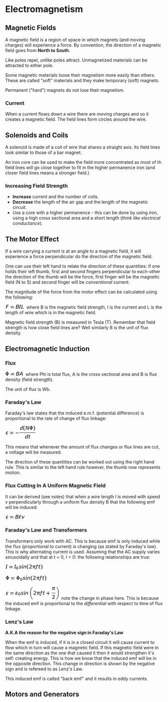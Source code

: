 # Electromagnetism
## Magnetic Fields
A magnetic field is a region of space in which magnets (and moving charges) will experience a force. By convention, the direction of a magnetic field goes from **North to South**.

Like poles repel, unlike poles attract. Unmagnetized materials can be attracted to either pole.

Some magnetic materials loose their magnetism more easily than others. These are called "soft" materials and they make temporary (soft) magnets.

Permanent ("hard") magnets do not lose their magnetism.

### Current
When a current flows down a wire there are moving charges and so it creates a magnetic field. The field lines form circles around the wire.

## Solenoids and Coils
A solenoid is made of a coil of wire that shares a straight axis. Its field lines look similar to those of a bar magnet.

An iron core can be used to make the field more concentrated as most of th field lines will go close together to fit in the higher permanence iron (and closer field lines means a stronger field.)

### Increasing Field Strength
+ **Increase** current and the number of coils.
+ **Decrease** the length of the air gap and the length of the magnetic circuit.
+ Use a core with a higher permanence - this can be done by using iron, using a high cross sectional area and a short length (*think like electrical conductance*). 

## The Motor Effect
If a wire carrying a current is at an angle to a magnetic field, it will experience a force perpendicular do the direction of the magnetic field. 

One can use their left hand to relate the direction of these quantities: if one holds their left thumb, first and second fingers perpendicular to each-other the direction of the thumb will be the force, first finger will be the magnetic field (N to S) and second finger will be *conventional* current. 

The magnitude of the force from the motor effect can be calculated using the following:

![](Equations/Electromagnetism/F.png) where B is the magnetic field strength, I is the current and L is the length of wire which is in the magnetic field.

Magnetic field strength (B) is measured in Tesla (T). Remember that field strength is how close field lines are? Well similarly B is the unit of flux density.

## Electromagnetic Induction
### Flux
![](Equations/Electromagnetism/Phi.png) where Phi is total flux, A is the cross sectional area and B is flux density (field strength).

The unit of flux is Wb.

### Faraday's Law
Faraday's law states that the induced e.m.f. (potential difference) is proportional to the rate of change of flux linkage:

![](Equations/Electromagnetism/Faraday.png)

This means that whenever the amount of flux changes or flux lines are cut, a voltage will be measured.

The direction of these quantities can be worked out using the right hand rule. This is similar to the left hand rule however, the thumb now represents motion.

### Flux Cutting In A Uniform Magnetic Field
It can be derived (see notes) that when a wire length l is moved with speed v perpendicularly through a uniform flux density B that the following emf will be induced:

![](Equations/Electromagnetism/uniform.png)

### Faraday's Law and Transformers
Transformers only work with AC. This is because emf is only induced while the flux (proportional to current) is changing (as stated by Faraday's law). This is why alternating current is used. Assuming that the AC supply varies sinusoidally and that at t = 0, I = 0: the following relationships are true:

![](Equations/Electromagnetism/I.png)

![](Equations/Electromagnetism/Phi2.png)

![](Equations/Electromagnetism/emf.png)		note the change in phase here. This is because the induced emf is proportional to the *differential* with respect to time of flux linkage.

### Lenz's Law
**A.K.A the reason for the negative sign in Faraday's Law**

When the emf is induced, if it is in a closed circuit it will cause current to flow which in turn will cause a magnetic field. If this magnetic field were in the same direction as the one that caused it then it would strengthen it's self: creating energy. This is how we know that the induced emf will be in the opposite direction. This change in direction is shown by the negative sign and is refereed to as Lenz's Law. 

This induced emf is called "back emf" and it results in eddy currents.

## Motors and Generators
 